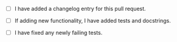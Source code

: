 <!--
Thank you for contributing to PlasmaPy! Here's a bunch of pointers to
make things easier for all of us:

* If this PR will solve an issue tracked by GitHub, then please add
  "Closes #42" so the issue automatically closes once this pull request
  is merged.  In this example, issue #42 would have been closed.
  If your PR will not completely solve the issue, then please still reference
  still reference the issue like "issue #42".  (For more info see [GitHub's primer
  on linking issues](https://help.github.com/en/github/managing-your-work-on-github/linking-a-pull-request-to-an-issue#linking-a-pull-request-to-an-issue-using-a-keyword).)

* Remember to add some description of your changes in this text box.

* If your pull request is not yet ready for review - either because
  you're just looking for feedback on a change or because you're not
  perfectly satisfied with your change - submit it as a draft pull request.
  Remember to change its' status once it's ready.

* If this is your first contribution, please add your name to the author
  list in `docs/about/credits.rst`.

* Feel free to chat with other developers on our Matrix channel at:
   https://app.element.io/#/room/#plasmapy:openastronomy.org

* We have a developer's guide to help answer some of your questions.
  http://docs.plasmapy.org/en/latest/development/index.html

Many thanks in advance for following these pointers and for being willing to contribute!

When submitting a pull request, please ensure that you can (eventually,
sometime before it is merged) check the following basic requirements:

-->

- [ ] I have added a changelog entry for this pull request.

<!--

In short: A changelog entry is a short description of your PR's changes.
Each entry is written in a `<PULL REQUEST>.<TYPE>.rst` file and stored in
the `changelog` directory,  where `<PULL REQUEST>` is a pull request
number and `<TYPE>` is one of:

* `breaking`: A change which requires users to change code and is not backwards compatible. (Not to be used for removal of deprecated features.)
* `feature`: New user facing features and any new behavior.
* `bugfix`: Fixes a reported bug.
* `doc`: Documentation addition or improvement, like rewording an entire session or adding missing docs.
* `removal`: Feature deprecation and/or feature removal.
* `trivial`: A change which has no user facing effect or is tiny change.

A PR number is generated after you successfully submit a new PR, so the changelog
file can only be added after you open the PR.```

For more information, see:
https://github.com/PlasmaPy/PlasmaPy/blob/master/changelog/README.rst

--->

- [ ] If adding new functionality, I have added tests and
      docstrings.

<!--
(Tests pop up at the bottom, in the checks box.)
-->

- [ ] I have fixed any newly failing tests.

<!--
(If you're unsure why they're failing, ask!)
-->
